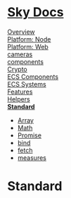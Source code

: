 <!--- This Standard was auto-generated using "npx sky readme" --> 

# [Sky Docs](/README.md)

[Overview](..%2Fdocs%2Foverview%2FOverview.md)   
[Platform: Node](..%2F%40node%2FPlatform%3A%20Node.md)   
[Platform: Web](..%2F%40web%2FPlatform%3A%20Web.md)   
[cameras](..%2Fcameras%2Fcameras.md)   
[components](..%2Fcomponents%2Fcomponents.md)   
[Crypto](..%2Fcrypto%2FCrypto.md)   
[ECS Components](..%2Fecs-components%2FECS%20Components.md)   
[ECS Systems](..%2Fecs-systems%2FECS%20Systems.md)   
[Features](..%2Ffeatures%2FFeatures.md)   
[Helpers](..%2Fhelpers%2FHelpers.md)   
**[Standard](..%2Fstandard%2FStandard.md)**   
* [Array](..%2Fstandard%2FArray%2FArray.md)
* [Math](..%2Fstandard%2FMath%2FMath.md)
* [Promise](..%2Fstandard%2FPromise%2FPromise.md)
* [bind](..%2Fstandard%2Fbind%2Fbind.md)
* [fetch](..%2Fstandard%2Ffetch%2Ffetch.md)
* [measures](..%2Fstandard%2Fmeasures%2Fmeasures.md)
  
# Standard